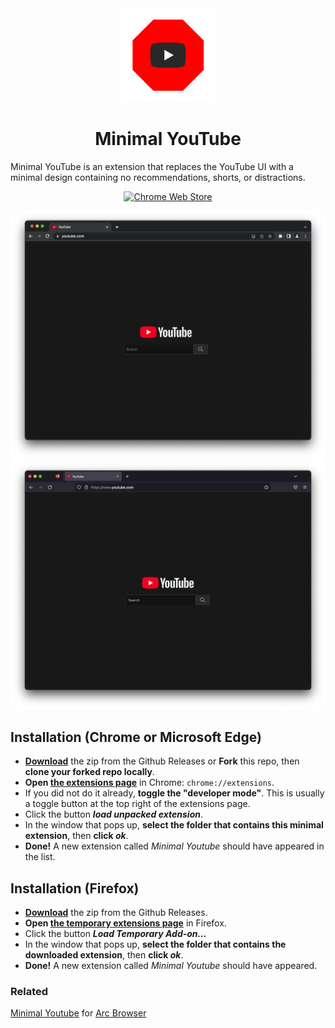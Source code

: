 <div align="center">
  <img src="assets/logo.png" width="150">
  <h1>Minimal YouTube</h1>
</div>

Minimal YouTube is an extension that replaces the YouTube UI with a minimal design containing no recommendations, shorts, or distractions.

<p align="center">
  <a rel="noreferrer noopener" href="https://chrome.google.com/webstore/detail/minimal-youtube/imnffafnaoooaedkhappfhomnnpigogk">
    <img alt="Chrome Web Store" src="https://img.shields.io/badge/Chrome-141e24.svg?&style=for-the-badge&logo=google-chrome&logoColor=white" >
  </a>
</p>

<p align="center">
  <img src="assets/screenshot-chrome.png" width="1080" alt="Minimal Youtube on Gooogle Chrome">
  <img src="assets/screenshot-firefox.png" width="1080" alt="Minimal Youtube on Firefox">
</p>

## Installation (Chrome or Microsoft Edge)
- **[Download](https://github.com/dephraiim/minimal-youtube/releases/download/1.0.0/minimal_youtube-1.0.0.zip)** the zip from the Github Releases or  **Fork** this repo, then **clone your forked repo locally**.
- **Open [the extensions page](chrome://extensions)** in Chrome: `chrome://extensions`.
- If you did not do it already, **toggle the "developer mode"**. This is usually a toggle button at the top right of the extensions page.
- Click the button **_load unpacked extension_**.
- In the window that pops up, **select the folder that contains this minimal extension**, then **click _ok_**.
- **Done!** A new extension called _Minimal Youtube_ should have appeared in the list.

## Installation (Firefox)
- **[Download](https://github.com/dephraiim/minimal-youtube/releases/download/1.0.0/minimal_youtube-1.0.0.zip)** the zip from the Github Releases.
- **Open [the temporary extensions page](about:debugging#/runtime/this-firefox)** in Firefox.
- Click the button **_Load Temporary Add-on..._**
- In the window that pops up, **select the folder that contains the downloaded extension**, then **click _ok_**.
- **Done!** A new extension called _Minimal Youtube_ should have appeared.



### Related

[Minimal Youtube](https://github.com/0kzh/minimal-youtube/) for [Arc Browser](https://arc.net)
